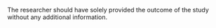 The researcher should have solely provided the outcome of the study without any additional information.